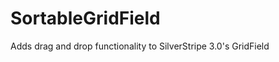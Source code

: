 SortableGridField
=================

Adds drag and drop functionality to SilverStripe 3.0's GridField